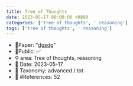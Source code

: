 ```yaml
---
title: Tree_of_Thoughts
date: 2023-05-17 00:00:00 +0800
categories: ['tree of thoughts', ' reasoning']
tags: ['tree of thoughts', ' reasoning']
---
```


- 📙Paper: "[dgsdg](dsgfdhgf)"
- 🔑Public: ✅
- ⚲ area: Tree of thoughts,  reasoning
- 📅 Date: 2023-05-17
- 🔎 Taxonomy: advanced / tot
- 📝 #References: 52
